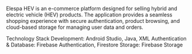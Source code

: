 Elespa HEV is an e-commerce platform designed for selling hybrid and electric vehicle (HEV) products. The application provides a seamless shopping experience with secure authentication, 
product browsing, and cloud-based storage for managing user data and orders.

Technology Stack
Development: Android Studio, Java, XML
Authentication & Database: Firebase Authentication, Firestore
Storage: Firebase Storage
